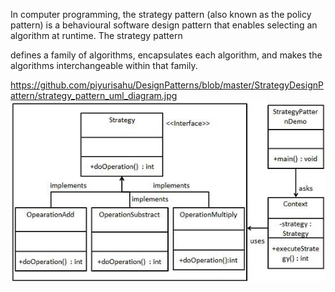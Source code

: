 In computer programming, the strategy pattern (also known as the policy pattern) is a behavioural software design pattern that enables selecting an algorithm at runtime. The strategy pattern

defines a family of algorithms, encapsulates each algorithm, and makes the algorithms interchangeable within that family.



https://github.com/piyurisahu/DesignPatterns/blob/master/StrategyDesignPattern/strategy_pattern_uml_diagram.jpg
![alt text](https://github.com/piyurisahu/DesignPatterns/blob/master/StrategyDesignPattern/strategy_pattern_uml_diagram.jpg)
